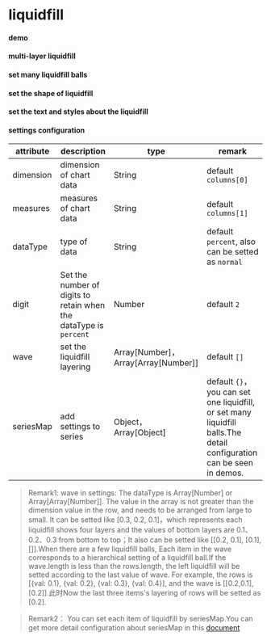 # liquidfill

#### demo

<vuep template="#simple-liquidfill"></vuep>

<script v-pre type="text/x-template" id="simple-liquidfill">
<template>
  <ve-liquidfill :data="chartData"></ve-liquidfill>
</template>

<script>
  export default {
    data () {
      return {
        chartData: {
          columns: ['city', 'percent'],
          rows: [{
            city: 'ShangHai',
            percent: 0.6
          }]
        }
      }
    }
  }
</script>
</script>

#### multi-layer liquidfill

<vuep template="#set-layers"></vuep>

<script v-pre type="text/x-template" id="set-layers">
<template>
  <ve-liquidfill :data="chartData" :settings="chartSettings"></ve-liquidfill>
</template>

<script>
  export default {
    data () {
      this.chartSettings = {
        wave: [0.5, 0.3, 0.1],
        seriesMap: {
          'ShangHai': {
            color: ['red', 'green', 'yellow']
          }
        }
      }
      return {
        chartData: {
          columns: ['city', 'percent'],
          rows: [{
            city: 'ShangHai',
            percent: 0.7
          }]
        }
      }
    }
  }
</script>
</script>

#### set many liquidfill balls

<vuep template="#set-multi"></vuep>

<script v-pre type="text/x-template" id="set-multi">
<template>
  <ve-liquidfill :data="chartData" :settings="chartSettings"></ve-liquidfill>
</template>

<script>
  export default {
    data () {
      this.chartSettings = {
        wave: [[0.5, 0.3, 0.1], [0.3, 0.2], []],
        seriesMap: [
          {
            color: ['red', 'green', 'yellow'],
            label: {
              formatter (options) {
                const {
                  seriesName,
                  data: {
                    value
                  }
                } = options
                return `${seriesName}\n${value}`
              },
              fontSize: 20
            },
            center: ['24%', '20%'],
            radius: '40%',
            waveAnimation: false
          },
          {
            label: {
              formatter (options) {
                return `${options.seriesName}\n${options.data.value}`
              },
              fontSize: 20
            },
            center: ['25%', '70%'],
            radius: '40%'
          },
          {
            label: {
              fontSize: 30
            },
            center: ['70%', '50%'],
            radius: '40%',
            waveAnimation: false
          }
        ]
      }
      return {
        chartData: {
          columns: ['city', 'percent'],
          rows: [{
            city: 'ShangHai',
            percent: 0.6
          }, {
            city: 'Guangzhou',
            percent: 0.4
          }, {
            city: 'ChengDu',
            percent: 0.9
          }]
        }
      }
    }
  }
</script>
</script>

#### set the shape of liquidfill

<vuep template="#set-shape"></vuep>

<script v-pre type="text/x-template" id="set-shape">
<template>
  <ve-liquidfill :data="chartData" :settings="chartSettings"></ve-liquidfill>
</template>

<script>
  export default {
    data () {
      this.chartSettings = {
        seriesMap: {
          'ShangHai': {
            shape: 'rect'
          }
        }
      }
      return {
        chartData: {
          columns: ['city', 'percent'],
          rows: [{
            city: 'ShangHai',
            percent: 0.6
          }]
        }
      }
    }
  }
</script>
</script>

#### set the text and styles about the liquidfill

<vuep template="#set-style"></vuep>

<script v-pre type="text/x-template" id="set-style">
<template>
  <ve-liquidfill
    :data="chartData"
    background-color="#000"
    :settings="chartSettings">
  </cbi-gauge-chart>
</template>

<script>
  export default {
    data () {
      this.chartSettings = {
        seriesMap: {
          'ShangHai': {
            color: ['red'],
            itemStyle: {
              opacity: 0.2
            },
            emphasis: {
              itemStyle: {
                opacity: 0.8
              }
            },
            backgroundStyle: {
              color: 'yellow'
            },
            label: {
              formatter (options) {
                const {
                  seriesName,
                  value
                } = options
                return `${seriesName}\n${value * 100}%`
              },
              fontSize: 30,
              color: 'green',
              insideColor: 'red'
            }
          }
        }
      }
      return {
        chartData: {
          columns: ['city', 'percent'],
          rows: [{
            city: 'ShangHai',
            percent: 0.6
          }]
        }
      }
    }
  }
</script>
</script>


#### settings configuration

| attribute | description | type | remark |
| --- | --- | --- | --- |
| dimension | dimension of chart data | String | default `columns[0]` |
| measures | measures of chart data | String | default `columns[1]` |
| dataType | type of data | String | default `percent`, also can be setted as `normal` |
| digit | Set the number of digits to retain when the dataType is `percent` | Number | default `2` |
| wave | set the liquidfill layering | Array[Number]，Array[Array[Number]] | default `[]` |
| seriesMap | add settings to series | Object，Array[Object] | default `{}`，you can set one liquidfill, or set many liquidfill balls.The detail configuration can be seen in demos.

> Remark1: wave in settings: The dataType is Array[Number] or Array[Array[Number]]. The value in the array is not greater than the dimension value in the row, and needs to be arranged from large to small. It can be setted like [0.3, 0.2, 0.1]，which represents each liquidfill shows four layers and the values of bottom layers are 0.1、0.2、0.3 from bottom to top；It also can be setted like [[0.2, 0.1], [0.1], []].When there are a few liquidfill balls, Each item in the wave corresponds to a hierarchical setting of a liquidfill ball.If the wave.length is less than the rows.length, the left liquidfill will be setted according to the last value of wave. For example, the rows is [{val: 0.1}, {val: 0.2}, {val: 0.3}, {val: 0.4}], and the wave is [[0.2,0.1], [0.2]].此时Now the last three items's layering of rows will be setted as [0.2].

> Remark2： You can set each item of liquidfill by seriesMap.You can get more detail configuration about seriesMap in this [document](https://github.com/ecomfe/echarts-liquidfill)

